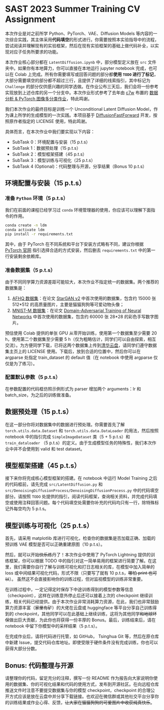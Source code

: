 # SAST 2023 Summer Training CV Assignment

本次作业是对之前所学 Python、PyTorch、VAE、Diffusion Models 等内容的一次综合实践，其主体采用**代码填空**的形式进行。你需要按照本实验指导中的流程，尝试阅读并理解现有的实验框架，然后在现有实验框架的基础上做代码补全，以实现对应子任务所要求的功能。

本次作业核心部分都在 `LatentDiffusion.ipynb` 中，部分模型定义放在 `src` 文件夹中。如果你有本地算力，你可以直接在本地运行 jupyter notebook 完成，也可以在 Colab 上完成。所有你需要填写或回答问题的部分都**使用 `TODO` 进行了标记**，大部分需要填空的部分都不超过三行，且提供了详细的线索指引，其中标记为 `Challenge` 的部分仅供感兴趣的同学选做。在作业公布三天后，我们会将一份参考实现放到上述仓库的另一个分支中。本次作业形式参考了去年由 [c7w](https://github.com/c7w) 布置的 [数据分析 & PyTorch 图像多分类作业](https://github.com/c7w/sast2022-pytorch-training/tree/master)，特此鸣谢。

我们本次作业的最终目标是训练一个 Unconditional Latent Diffusion Model，作为课上所学的生成模型的一次实践。本项目基于 [DiffusionFastForward](https://github.com/mikonvergence/DiffusionFastForward/tree/master) 开发，按照原作者指定的 LICENSE 使用，特此鸣谢。

具体而言，在本次作业中我们要实现以下内容：

+ SubTask 0：环境配置与安装（15 p.t.s）
+ SubTask 1：数据预处理（15 p.t.s）
+ SubTask 2：模型框架搭建（45 p.t.s）
+ SubTask 3：模型训练与可视化（25 p.t.s）
+ SubTask 4 (Optional)：代码整理与开源，分享结果（Bonus 10 p.t.s）

## 环境配置与安装（15 p.t.s）
### 准备 `Python` 环境（5 p.t.s）

我们在前面的课程已经学习过 `conda` 环境管理器的使用，你应该可以理解下面指令的作用。

```bash
conda create -n ldm
conda activate ldm
pip install -r requirements.txt
```

其中，由于 PyTorch 在不同系统和平台下安装方式略有不同，建议你根据 [PyTorch 官网](https://pytorch.org/) 指引选择合适的方式安装，然后删去 `requirements.txt` 中的第一行安装剩余依赖库。

### 准备数据集（5 p.t.s）
由于不同同学算力资源差距可能较大，本次作业不指定统一的数据集。两个推荐的数据集是：

1. [AFHQ 数据集](https://github.com/clovaai/stargan-v2/blob/master/README.md#animal-faces-hq-dataset-afhq)：在论文 [StarGAN v2](https://arxiv.org/abs/1912.01865) 中首次使用的数据集，包含约 15000 张 512*512 的高质量图片，主要是猫猫狗狗等可爱动物头像；
2. [MNIST-M 数据集](https://www.kaggle.com/datasets/aquibiqbal/mnistm?resource=download)：在论文 [Domain-Adversarial Training of Neural Networks](https://www.kaggle.com/datasets/aquibiqbal/mnistm?resource=download) 中首次使用的数据集，包含约 60000 张 28*28 的彩色手写数字图片。

预估使用 Colab 提供的单张 GPU 从零开始训练，使用第一个数据集至少需要 20 h，使用第二个数据集至少需要 5 h（仅为粗略估计，同学们可以自由探索，相互交流）。为方便同学下载，已将这两个数据集上传到[清华云盘](https://cloud.tsinghua.edu.cn/d/a747c0d1110d451099f9/)，请同学们遵守数据集主页上的 LICENSE 使用。下载后，放到合适的位置中，然后你可以在 argparse 处指定 train_dataset 的 default 值（在 notebook 中使用 argparse 仅仅是为了练习）。

### 配置默认参数（5 p.t.s）
在参数配置的代码框仿照示例形式为 parser 增加两个 arguments：lr 和 batch_size，为之后的训练做准备。

## 数据预处理（15 p.t.s）

在这一部分你将对数据集中的数据进行预处理。你需要首先了解 `torch.utils.data.Dataset` 和 `torch.utils.data.DataLoader` 的用法，然后按照 notebook 中的指引完成 `SimpleImageDataset` 类（5 + 5 p.t.s）和 `train_dataloader` （5 p.t.s）的定义。由于生成模型任务的特殊性，我们本次作业中并不会使用到 valid 和 test dataset。

## 模型框架搭建（45 p.t.s）
接下来你将完成核心模型框架的搭建。在 notebook 中运行 Model Training 之后的代码框前，请先完成 `src/LatentDiffusion.py` 和 `src/DenoisingDiffusionProcess/DenoisingDiffusionProcess.py` 中的代码填空部分。请按照 `TODO` 处提供的指引，阅读代码框架，查询相关资料，并完成代码填空或使用注释回答问题。每个代码填空处需要你补充的代码均只有一行，除特殊标记外每空均为 5 p.t.s。

## 模型训练与可视化（25 p.t.s）
首先，请采用 matplotlib 库进行可视化，检查你的数据集是否加载正确、加载的预训练 VAE 模型是否可以正确重建原图（10 p.t.s）。

然后，就可以开始~~快乐炼丹~~了！本次作业中使用了 PyTorch Lightning 提供的训练框架，你可以根据 TODO 中的指引对这一简单易用的框架进行简要了解。在这里，我们需要你自行了解与训练可视化和打日志相关的库，在模型中加入简单的 loss 或中间结果可视化代码，形式不限（只要写了就有 10 p.t.s，~~哪怕 print 也可以~~）。 虽然这不会直接影响你的训练过程，但对监视模型的训练非常重要。

在训练过程中，一定记得定时保存下中途训练得到的模型参数等信息（checkpoint），这样在训练意外停止后还可以接着上次的 checkpoint 继续训练，相关代码已经提供。由于本次作业非常消耗算力资源，在此，我们也非常鼓励算力资源丰富（~~家里有矿~~）的大佬在云盘或 huggingface 等平台分享自己训练得到的 checkpoint，其他同学可以在此基础上继续训练，这将为其他同学~~和地球环保~~做出巨大贡献，为此你也将获得一份丰厚的 Bonus。最后，训练结束后，请在 notebook 中留下你模型中的采样结果（5 p.t.s）。

在完成作业后，请将代码进行托管，如 GitHub， Tsinghua Git 等，然后在原仓库中新建 Issue，提交代码仓库地址。即使受限于硬件条件没有完成训练，你也可以获得大部分分数。

## Bonus: 代码整理与开源
请整理你的代码，留足充分的注释，撰写一份 README 作为报告向大家说明你使用的数据集、你的可视化结果和代码的使用方式，发布到开源社区。在向远程仓库推送文件时注意不要提交数据集与你的模型 checkpoint，checkpoint 的合理公开方式应该是放在云盘中并分享下载链接。也欢迎在微信群或其他社交平台分享你的训练结果或作业心得、反馈，~~让大家在猫猫狗狗的可爱图片中收获纯真快乐~~。